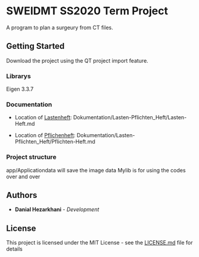 # SWEIDMT SS2020 Term Project

A program to plan a surgeury from CT files.

## Getting Started

Download the project using the QT project import feature.

### Librarys

Eigen 3.3.7

### Documentation

* Location of [Lastenheft](Dokumentation/Lasten-Pflichten_Heft/Lasten-Heft.md):
Dokumentation/Lasten-Pflichten_Heft/Lasten-Heft.md

* Location of [Pflichenheft](Dokumentation/Lasten-Pflichten_Heft/Pflichten-Heft.md):
Dokumentation/Lasten-Pflichten_Heft/Pflichten-Heft.md
### Project structure

app/Applicationdata will save the image data
Mylib is for using the codes over and over

## Authors

* **Danial Hezarkhani** - *Development*

## License

This project is licensed under the MIT License - see the [LICENSE.md](LICENSE.md) file for details
